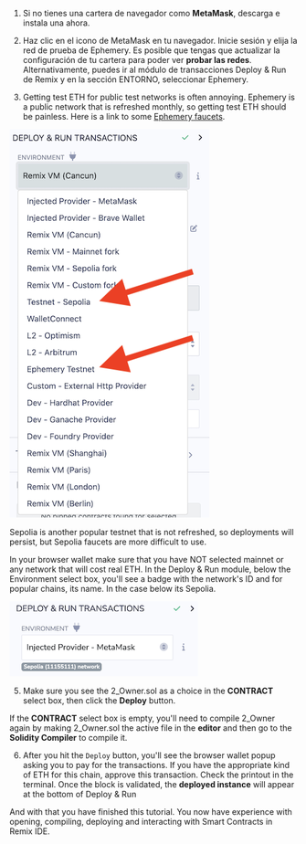 1. Si no tienes una cartera de navegador como **MetaMask**, descarga e instala una ahora.

2. Haz clic en el icono de MetaMask en tu navegador. Inicie sesión y elija la red de prueba de Ephemery. Es posible que tengas que actualizar la configuración de tu cartera para poder ver **probar las redes**.  Alternativamente, puedes ir al módulo de transacciones Deploy & Run de Remix y en la sección ENTORNO, seleccionar Ephemery.

3. Getting test ETH for public test networks is often annoying.  Ephemery is a public network that is refreshed monthly, so getting test ETH should be painless.  Here is a link to some <a href="https://github.com/ephemery-testnet/ephemery-resources?tab=readme-ov-file#faucets" target="_blank">Ephemery faucets</a>.

![](https://raw.githubusercontent.com/ethereum/remix-workshops/master/Basics/deploy_injected/images/testnet.png)

Sepolia is another popular testnet that is not refreshed, so deployments will persist, but Sepolia faucets are more difficult to use.

In your browser wallet make sure that you have NOT selected mainnet or any network that will cost real ETH. In the Deploy & Run module, below the Environment select box, you'll see a badge with the network's ID and for popular chains, its name.  In the case below its Sepolia.

![](https://raw.githubusercontent.com/ethereum/remix-workshops/master/Basics/deploy_injected/images/sepolia.png)

5. Make sure you see the 2_Owner.sol as a choice in the **CONTRACT** select box, then click the **Deploy** button.

If the **CONTRACT** select box is empty, you'll need to compile 2_Owner again by making 2_Owner.sol the active file in the **editor** and then go to the **Solidity Compiler** to compile it.

6. After you hit the `Deploy` button, you'll see the browser wallet popup asking you to pay for the transactions.  If you have the appropriate kind of ETH for this chain, approve this transaction.  Check the printout in the terminal.  Once the block is validated, the **deployed instance** will appear at the bottom of Deploy & Run

And with that you have finished this tutorial.  You now have experience with opening, compiling, deploying and interacting with Smart Contracts in Remix IDE.

